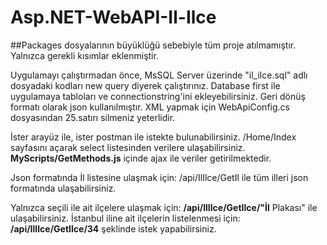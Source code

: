# Asp.NET-WebAPI-Il-Ilce
##Packages dosyalarının büyüklüğü sebebiyle tüm proje atılmamıştır. Yalnızca gerekli kısımlar eklenmiştir.

Uygulamayı çalıştırmadan önce, MsSQL Server üzerinde "il_ilce.sql" adlı dosyadaki kodları new query diyerek çalıştırınız.
Database first ile uygulamaya tabloları ve connectionstring'ini ekleyebilirsiniz.
Geri dönüş formatı olarak json kullanılmıştır. XML yapmak için WebApiConfig.cs dosyasından 25.satırı silmeniz yeterlidir.

İster arayüz ile, ister postman ile istekte bulunabilirsiniz.
/Home/Index sayfasını açarak select listesinden verilere ulaşabilirsiniz. **MyScripts/GetMethods.js** içinde ajax ile veriler getirilmektedir.

Json formatında İl listesine ulaşmak için:
/api/IlIlce/GetIl ile tüm illeri json formatında ulaşabilirsiniz.

Yalnızca seçili ile ait ilçelere ulaşmak için:
**/api/IlIlce/GetIlce/"İl** Plakası" ile ulaşabilirsiniz.
İstanbul iline ait ilçelerin listelenmesi için: 
**/api/IlIlce/GetIlce/34** şeklinde istek yapabilirsiniz.
